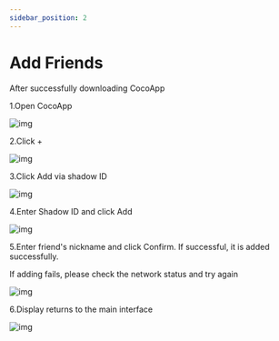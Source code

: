 ```yaml
---
sidebar_position: 2
---
```


# Add Friends

After successfully downloading CocoApp

1.Open CocoApp



![img](img/Using-CocoCat-app-1.png)



2.Click +



![img](img/Using-CocoCat-app-2.png)



3.Click Add via shadow ID



![img](img/Using-CocoCat-app-3.png)



4.Enter Shadow ID and click Add



![img](img/Using-CocoCat-app-4.png)



5.Enter friend's nickname and click Confirm. If successful, it is added successfully. 

If adding fails, please check the network status and try again



![img](img/Using-CocoCat-app-5.png)



6.Display returns to the main interface



![img](img/Using-CocoCat-app-6.png)


